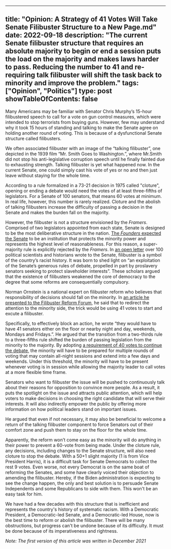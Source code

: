 
---
title: "Opinion: A Strategy of 41 Votes Will Take Senate Filibuster Structure to a New Page.md"
date: 2022-09-18
description: "The current Senate filibuster structure that requires an absolute majority to begin or end a session puts the load on the majority and makes laws harder to pass. Reducing the number to 41 and re-requiring talk filibuster will shift the task back to minority and improve the problem."
tags: ["Opinion", "Politics"]
type: post
showTableOfContents: false
---

Many Americans may be familiar with Senator Chris Murphy’s 15-hour filibustered speech to call for a vote on gun control measures, which were intended to stop terrorists from buying guns. However, few may understand why it took 15 hours of standing and talking to make the Senate agree on holding another round of voting. This is because of a dysfunctional Senate structure called filibusters.  

We often associated filibuster with an image of the “talking filibuster”, one depicted in the 1939 film “Mr. Smith Goes to Washington.”, where Mr.Smith did not stop his anti-legislative corruption speech until he finally fainted due to exhausting strength. Talking filibuster is yet what happened now. In the current Senate, one could simply cast his vote of yes or no and then just leave without staying for the whole time. 

According to a rule formalized in a 73-21 decision in 1975 called "cloture", opening or ending a debate would need the votes of at least three-fifths of legislators. For a Senate of 100 senators, that means 60 votes at minimum. In real life, however, this number is rarely realized. Cloture and the abolish  of talking filibusters increase the difficulty of passing a decision in the Senate and makes the burden fall on the majority.  

However, the filibuster is not a structure envisioned by the *Framers*. Comprised of two legislators appointed from each state, Senate is designed to be the most deliberative structure in the nation. [The *Founders* expected the Senate](https://guides.loc.gov/federalist-papers/text-61-70#s-lg-box-wrapper-25493449) to be an institution that protects the minority power and represents the highest level of reasonableness. For this reason, a super-majority rule is explicitly rejected by the *Framers*. In [an open letter](https://scholars-for-reform.medium.com/open-letter-on-the-history-impact-and-future-of-the-filibuster-980848a0a804) over 100 political scientists and historians wrote to the Senate, filibuster is a symbol of the country’s racist history. It was born to shed light on “an exploitation of the Senate’s generous rules of debate, propelled in part by proslavery senators seeking to protect slaveholder interests”. These scholars argued that the existence of filibusters weakened the core of democracy to the degree that some reforms are consequentially compulsory.

Norman Ornstein is a national expert on filibuster reform who believes that responsibility of decisions should fall on the minority. In [an article he presented to the Filibuster Reform Forum](https://filibusterreform.org/filibuster-reform-proposals/forty-one-votes-continue-debate), he said that to redirect the attention to the minority side, the trick would be using 41 votes to start and excute a filibuster. 

Specifically, to effectively block an action, he wrote “they would have to have 41 senators either on the floor or nearby night and day, weekends, Mondays and Fridays.”. He argued that the transition from a two-thirds rule to a three-fifths rule shifted the burden of passing legislation from the minority to the majority. By adopting [a requirement of 40 votes to continue the debate](https://www.washingtonpost.com/outlook/2021/03/02/manchin-filibuster-never-sinema/), the minority will have to be prepared for multiple rounds of voting that may contain all-night sessions and extend into a few days and weekends. Under this threshold, the minority will have to be present whenever voting is in session while allowing the majority leader to call votes at a more flexible time frame. 

Senators who want to filibuster the issue will be pushed to continuously talk about their reasons for opposition to convince more people. As a result, it puts the spotlight on the issue and attracts public attention, which will help voters to make decisions in choosing the right candidate that will serve their interests. It will also indirectly empower the public by offering more information on how political leaders stand on important issues. 

He argued that even if not necessary, it may also be beneficial to welcome a return of the talking filibuster component to force Senators out of their comfort zone and push them to stay on the floor for the whole time. 

Apparently, the reform won’t come easy as the minority will do anything in their power to prevent a 60-vote from being made. Under the cloture rule, any decisions, including changes to the Senate structure, will also need cloture to stop the debate. With a 50+1 slight majority (1 is from Vice President Harris), it is a difficult task for Senate Democrats to collect the rest 9 votes. Even worse, not every Democrat is on the same boat of reforming the Senates, and some have clearly voiced their objection to amending the filibuster. Hereby, if the Biden administration is expecting to see the change happen, the only and best solution is to persuade Senate Independents and some Republicans to side with them. This won't be an easy task for him.

We have had a few decades with this structure that is inefficient and represents the country's history of systematic racism. With a Democratic President, a Democratic-led Senate, and a Democratic-led House, now is the best time to reform or abolish the filibuster. There will be many obstructions, but progress can't be undone because of its difficulty. It must be done because of its imperativeness and rightness.    

*Note: The first version of this article was written in December 2021*

